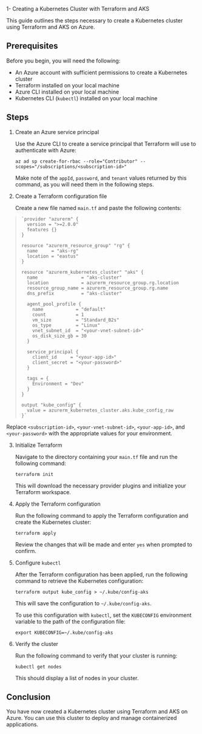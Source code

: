 1- Creating a Kubernetes Cluster with Terraform and AKS

This guide outlines the steps necessary to create a Kubernetes cluster using Terraform and AKS on Azure.

## Prerequisites

Before you begin, you will need the following:

-   An Azure account with sufficient permissions to create a Kubernetes cluster
-   Terraform installed on your local machine
-   Azure CLI installed on your local machine
-   Kubernetes CLI (`kubectl`) installed on your local machine

## Steps

1.  Create an Azure service principal
    
    Use the Azure CLI to create a service principal that Terraform will use to authenticate with Azure:
    
    
    `az ad sp create-for-rbac --role="Contributor" --scopes="/subscriptions/<subscription-id>"` 
    
    Make note of the `appId`, `password`, and `tenant` values returned by this command, as you will need them in the following steps.
    
2.  Create a Terraform configuration file
    
    Create a new file named `main.tf` and paste the following contents:
    
    

>     `provider "azurerm" {
>       version = ">=2.0.0"
>       features {}
>     }
>     
>     resource "azurerm_resource_group" "rg" {
>       name     = "aks-rg"
>       location = "eastus"
>     }
>     
>     resource "azurerm_kubernetes_cluster" "aks" {
>       name                = "aks-cluster"
>       location            = azurerm_resource_group.rg.location
>       resource_group_name = azurerm_resource_group.rg.name
>       dns_prefix          = "aks-cluster"
>     
>       agent_pool_profile {
>         name            = "default"
>         count           = 1
>         vm_size         = "Standard_B2s"
>         os_type         = "Linux"
>         vnet_subnet_id  = "<your-vnet-subnet-id>"
>         os_disk_size_gb = 30
>       }
>     
>       service_principal {
>         client_id     = "<your-app-id>"
>         client_secret = "<your-password>"
>       }
>     
>       tags = {
>         Environment = "Dev"
>       }
>     }
>     
>     output "kube_config" {
>       value = azurerm_kubernetes_cluster.aks.kube_config_raw
>     }`

    
Replace `<subscription-id>`, `<your-vnet-subnet-id>`, `<your-app-id>`, and `<your-password>` with the appropriate values for your environment.
    
3.  Initialize Terraform
    
    Navigate to the directory containing your `main.tf` file and run the following command:
        
    `terraform init` 
    
    This will download the necessary provider plugins and initialize your Terraform workspace.
    
4.  Apply the Terraform configuration
    
    Run the following command to apply the Terraform configuration and create the Kubernetes cluster:
        
    `terraform apply` 
    
    Review the changes that will be made and enter `yes` when prompted to confirm.
    
5.  Configure `kubectl`
    
    After the Terraform configuration has been applied, run the following command to retrieve the Kubernetes configuration:
        
    `terraform output kube_config > ~/.kube/config-aks` 
    
    This will save the configuration to `~/.kube/config-aks`.
    
    To use this configuration with `kubectl`, set the `KUBECONFIG` environment variable to the path of the configuration file:
        
    `export KUBECONFIG=~/.kube/config-aks` 
    
6.  Verify the cluster
    
    Run the following command to verify that your cluster is running:
        
    `kubectl get nodes` 
    
    This should display a list of nodes in your cluster.
    

## Conclusion

You have now created a Kubernetes cluster using Terraform and AKS on Azure. You can use this cluster to deploy and manage containerized applications.
